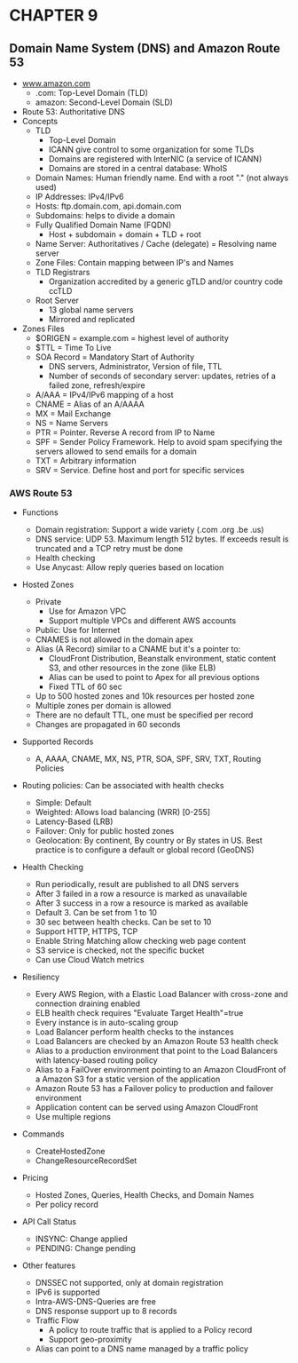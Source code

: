 # CHAPTER 9

## Domain Name System (DNS) and Amazon Route 53

* www.amazon.com
  * .com: Top-Level Domain (TLD)
  * amazon: Second-Level Domain (SLD)
* Route 53: Authoritative DNS
* Concepts
  * TLD
    * Top-Level Domain
    * ICANN give control to some organization for some TLDs
    * Domains are registered with InterNIC (a service of ICANN)
    * Domains are stored in a central database: WhoIS
  * Domain Names: Human friendly name. End with a root "." (not always used)
  * IP Addresses: IPv4/IPv6
  * Hosts: ftp.domain.com, api.domain.com
  * Subdomains: helps to divide a domain
  * Fully Qualified Domain Name (FQDN)
    * Host + subdomain + domain + TLD + root
  * Name Server: Authoritatives / Cache (delegate) = Resolving name server
  * Zone Files: Contain mapping between IP's and Names
  * TLD Registrars
    * Organization accredited by a generic gTLD and/or country code ccTLD
  * Root Server
    * 13 global name servers
    * Mirrored and replicated
* Zones Files
  * $ORIGEN = example.com = highest level of authority
  * $TTL = Time To Live
  * SOA Record = Mandatory Start of Authority
    * DNS servers, Administrator, Version of file, TTL
    * Number of seconds of secondary server: updates, retries of a failed zone, refresh/expire
  * A/AAA = IPv4/IPv6 mapping of a host
  * CNAME = Alias of an A/AAAA
  * MX = Mail Exchange
  * NS = Name Servers
  * PTR = Pointer. Reverse A record from IP to Name
  * SPF = Sender Policy Framework. Help to avoid spam specifying the servers allowed to send emails for a domain
  * TXT = Arbitrary information
  * SRV = Service. Define host and port for specific services

### AWS Route 53

* Functions
  * Domain registration: Support a wide variety (.com .org .be .us)
  * DNS service: UDP 53. Maximum length 512 bytes. If exceeds result is truncated and a TCP retry must be done
  * Health checking
  * Use Anycast: Allow reply queries based on location
* Hosted Zones
  * Private
    * Use for Amazon VPC
    * Support multiple VPCs and different AWS accounts
  * Public: Use for Internet
  * CNAMES is not allowed in the domain apex
  * Alias (A Record) similar to a CNAME but it's a pointer to:
    * CloudFront Distribution, Beanstalk environment, static content S3, and other resources in the zone (like ELB)
    * Alias can be used to point to Apex for all previous options
    * Fixed TTL of 60 sec
  * Up to 500 hosted zones and 10k resources per hosted zone
  * Multiple zones per domain is allowed
  * There are no default TTL, one must be specified per record
  * Changes are propagated in 60 seconds
* Supported Records
  * A, AAAA, CNAME, MX, NS, PTR, SOA, SPF, SRV, TXT, Routing Policies
* Routing policies: Can be associated with health checks
  * Simple: Default
  * Weighted: Allows load balancing (WRR) [0-255]
  * Latency-Based (LRB)
  * Failover: Only for public hosted zones
  * Geolocation: By continent, By country or By states in US. Best practice is to configure a default or global record (GeoDNS)
* Health Checking
  * Run periodically, result are published to all DNS servers
  * After 3 failed in a row a resource is marked as unavailable
  * After 3 success in a row a resource is marked as available
  * Default 3. Can be set from 1 to 10
  * 30 sec between health checks. Can be set to 10
  * Support HTTP, HTTPS, TCP
  * Enable String Matching allow checking web page content
  * S3 service is checked, not the specific bucket
  * Can use Cloud Watch metrics
* Resiliency
  * Every AWS Region, with a Elastic Load Balancer with cross-zone and connection draining enabled
  * ELB health check requires "Evaluate Target Health"=true
  * Every instance is in auto-scaling group
  * Load Balancer perform health checks to the instances
  * Load Balancers are checked by an Amazon Route 53 health check
  * Alias to a production environment that point to the Load Balancers with latency-based routing policy
  * Alias to a FailOver environment pointing to an Amazon CloudFront of a Amazon S3 for a static version of the application
  * Amazon Route 53 has a Failover policy to production and failover environment
  * Application content can be served using Amazon CloudFront
  * Use multiple regions

* Commands
  * CreateHostedZone
  * ChangeResourceRecordSet
* Pricing
  * Hosted Zones, Queries, Health Checks, and Domain Names
  * Per policy record
* API Call Status
  * INSYNC: Change applied
  * PENDING: Change pending
* Other features
  * DNSSEC not supported, only at domain registration
  * IPv6 is supported
  * Intra-AWS-DNS-Queries are free
  * DNS response support up to 8 records
  * Traffic Flow
    * A policy to route traffic that is applied to a Policy record
    * Support geo-proximity
  * Alias can point to a DNS name managed by a traffic policy
